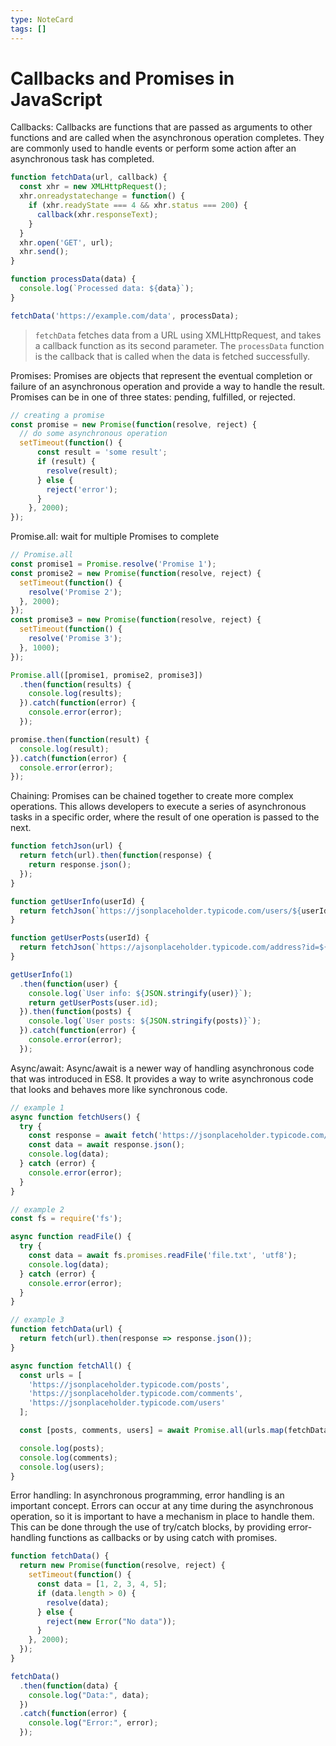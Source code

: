 ```yaml
---
type: NoteCard
tags: []
---
```


# Callbacks and Promises in JavaScript
Callbacks: Callbacks are functions that are passed as arguments to other functions and are called when the asynchronous operation completes. They are commonly used to handle events or perform some action after an asynchronous task has completed.

```js
function fetchData(url, callback) {
  const xhr = new XMLHttpRequest();
  xhr.onreadystatechange = function() {
    if (xhr.readyState === 4 && xhr.status === 200) {
      callback(xhr.responseText);
    }
  }
  xhr.open('GET', url);
  xhr.send();
}

function processData(data) {
  console.log(`Processed data: ${data}`);
}

fetchData('https://example.com/data', processData);
```

> `fetchData` fetches data from a URL using XMLHttpRequest, and takes a callback function as its second parameter. The `processData` function is the callback that is called when the data is fetched successfully.

Promises: Promises are objects that represent the eventual completion or failure of an asynchronous operation and provide a way to handle the result. Promises can be in one of three states: pending, fulfilled, or rejected.

```js
// creating a promise
const promise = new Promise(function(resolve, reject) {
  // do some asynchronous operation
  setTimeout(function() {
      const result = 'some result';
      if (result) {
        resolve(result);
      } else {
        reject('error');
      }
    }, 2000);
});
```

Promise.all: wait for multiple Promises to complete

```js
// Promise.all
const promise1 = Promise.resolve('Promise 1');
const promise2 = new Promise(function(resolve, reject) {
  setTimeout(function() {
    resolve('Promise 2');
  }, 2000);
});
const promise3 = new Promise(function(resolve, reject) {
  setTimeout(function() {
    resolve('Promise 3');
  }, 1000);
});

Promise.all([promise1, promise2, promise3])
  .then(function(results) {
    console.log(results);
  }).catch(function(error) {
    console.error(error);
  });

promise.then(function(result) {
  console.log(result);
}).catch(function(error) {
  console.error(error);
});
```

Chaining: Promises can be chained together to create more complex operations. This allows developers to execute a series of asynchronous tasks in a specific order, where the result of one operation is passed to the next.

```js
function fetchJson(url) {
  return fetch(url).then(function(response) {
    return response.json();
  });
}

function getUserInfo(userId) {
  return fetchJson(`https://jsonplaceholder.typicode.com/users/${userId}`);
}

function getUserPosts(userId) {
  return fetchJson(`https://ajsonplaceholder.typicode.com/address?id=${userId}`);
}

getUserInfo(1)
  .then(function(user) {
    console.log(`User info: ${JSON.stringify(user)}`);
    return getUserPosts(user.id);
  }).then(function(posts) {
    console.log(`User posts: ${JSON.stringify(posts)}`);
  }).catch(function(error) {
    console.error(error);
  });
```

Async/await: Async/await is a newer way of handling asynchronous code that was introduced in ES8. It provides a way to write asynchronous code that looks and behaves more like synchronous code.

```js
// example 1
async function fetchUsers() {
  try {
    const response = await fetch('https://jsonplaceholder.typicode.com/users');
    const data = await response.json();
    console.log(data);
  } catch (error) {
    console.error(error);
  }
}

// example 2
const fs = require('fs');

async function readFile() {
  try {
    const data = await fs.promises.readFile('file.txt', 'utf8');
    console.log(data);
  } catch (error) {
    console.error(error);
  }
}

// example 3
function fetchData(url) {
  return fetch(url).then(response => response.json());
}

async function fetchAll() {
  const urls = [
    'https://jsonplaceholder.typicode.com/posts',
    'https://jsonplaceholder.typicode.com/comments',
    'https://jsonplaceholder.typicode.com/users'
  ];

  const [posts, comments, users] = await Promise.all(urls.map(fetchData));

  console.log(posts);
  console.log(comments);
  console.log(users);
}
```

Error handling: In asynchronous programming, error handling is an important concept. Errors can occur at any time during the asynchronous operation, so it is important to have a mechanism in place to handle them. This can be done through the use of try/catch blocks, by providing error-handling functions as callbacks or by using catch with promises.

```js
function fetchData() {
  return new Promise(function(resolve, reject) {
    setTimeout(function() {
      const data = [1, 2, 3, 4, 5];
      if (data.length > 0) {
        resolve(data);
      } else {
        reject(new Error("No data"));
      }
    }, 2000);
  });
}

fetchData()
  .then(function(data) {
    console.log("Data:", data);
  })
  .catch(function(error) {
    console.log("Error:", error);
  });
```